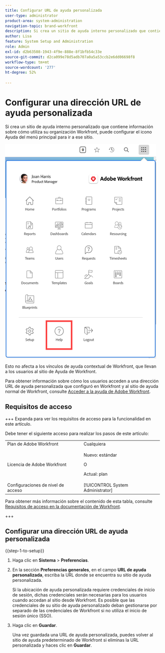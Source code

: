```yaml
---
title: Configurar URL de ayuda personalizada
user-type: administrator
product-area: system-administration
navigation-topic: brand-workfront
description: Si crea un sitio de ayuda interno personalizado que contiene información sobre cómo utiliza su organización Workfront, puede configurar el icono Ayuda del menú principal para ir a ese sitio.
author: Lisa
feature: System Setup and Administration
role: Admin
exl-id: d2b63508-1943-4f9e-888e-8f1bfb54c33e
source-git-commit: d2ca099e78d5adb707a0a5a53ccb2e6dd06698f8
workflow-type: tm+mt
source-wordcount: '277'
ht-degree: 52%

---
```


# Configurar una dirección URL de ayuda personalizada

Si crea un sitio de ayuda interno personalizado que contiene información sobre cómo utiliza su organización Workfront, puede configurar el icono Ayuda del menú principal para ir a ese sitio.

![Botón de ayuda personalizado](assets/custom-help-button.png)

Esto no afecta a los vínculos de ayuda contextual de Workfront, que llevan a los usuarios al sitio de Ayuda de Workfront.

Para obtener información sobre cómo los usuarios acceden a una dirección URL de ayuda personalizada que configuró en Workfront y al sitio de ayuda normal de Workfront, consulte [Acceder a la ayuda de Adobe Workfront](/help/quicksilver/workfront-basics/navigate-workfront/workfront-navigation/access-workfront-help.md).

## Requisitos de acceso

+++ Expanda para ver los requisitos de acceso para la funcionalidad en este artículo.

Debe tener el siguiente acceso para realizar los pasos de este artículo:

<table style="table-layout:auto"> 
 <col> 
 <col> 
 <tbody> 
  <tr> 
   <td role="rowheader">Plan de Adobe Workfront</td> 
   <td>Cualquiera</td> 
  </tr> 
  <tr> 
  <tr> 
   <td role="rowheader">Licencia de Adobe Workfront</td> 
   <td><p>Nuevo: estándar</p>
       <p>O</p>
       <p>Actual: plan</p></td>
  </tr> 
  </tr> 
  <tr> 
   <td role="rowheader">Configuraciones de nivel de acceso</td> 
   <td>[!UICONTROL System Administrator]</td>
  </tr> 
 </tbody> 
</table>

Para obtener más información sobre el contenido de esta tabla, consulte [Requisitos de acceso en la documentación de Workfront](/help/quicksilver/administration-and-setup/add-users/access-levels-and-object-permissions/access-level-requirements-in-documentation.md).

+++

## Configurar una dirección URL de ayuda personalizada

{{step-1-to-setup}}

1. Haga clic en **Sistema** > **Preferencias**.
1. En la sección **Preferencias generales**, en el campo **URL de ayuda personalizada**, escriba la URL donde se encuentra su sitio de ayuda personalizada.

   Si la ubicación de ayuda personalizada requiere credenciales de inicio de sesión, dichas credenciales serán necesarias para los usuarios cuando accedan al sitio desde Workfront. Es posible que las credenciales de su sitio de ayuda personalizado deban gestionarse por separado de las credenciales de Workfront si no utiliza el inicio de sesión único (SSO).

1. Haga clic en **Guardar**.

   Una vez guardada una URL de ayuda personalizada, puedes volver al sitio de ayuda predeterminado de Workfront si eliminas la URL personalizada y haces clic en **Guardar**.
